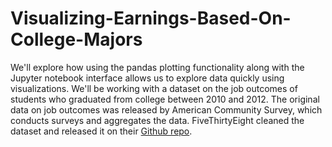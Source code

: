 # Visualizing-Earnings-Based-On-College-Majors
We'll explore how using the pandas plotting functionality along with the Jupyter notebook interface allows us to explore data quickly using visualizations. 
We'll be working with a dataset on the job outcomes of students who graduated from college between 2010 and 2012. The original data on job outcomes was released by American Community Survey, which conducts surveys and aggregates the data. FiveThirtyEight cleaned the dataset and released it on their <a href="https://github.com/fivethirtyeight/data/tree/master/college-majors">Github repo</a>.
